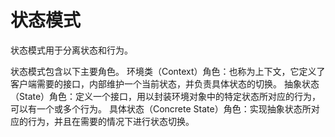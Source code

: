 # 状态模式

状态模式用于分离状态和行为。

状态模式包含以下主要角色。
    环境类（Context）角色：也称为上下文，它定义了客户端需要的接口，内部维护一个当前状态，并负责具体状态的切换。
    抽象状态（State）角色：定义一个接口，用以封装环境对象中的特定状态所对应的行为，可以有一个或多个行为。
    具体状态（Concrete State）角色：实现抽象状态所对应的行为，并且在需要的情况下进行状态切换。
